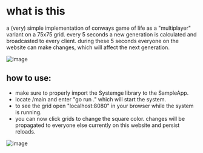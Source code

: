 # what is this
a (very) simple implementation of conways game of life as a "multiplayer" variant on a 75x75 grid.
every 5 seconds a new generation is calculated and broadcasted to every client.
during these 5 seconds everyone on the website can make changes, which will affect the next generation.

![image](https://github.com/NeutralUsername/Systemge-Sample-ConwaysGameOfLife/assets/39095721/aa082836-23d1-405b-b3eb-0f0a65ffe16d)

## how to use:  
- make sure to properly import the Systemge library to the SampleApp.  
- locate /main and enter "go run ." which will start the system.  
- to see the grid open "localhost:8080" in your browser while the system is running.  
- you can now click grids to change the square color. changes will be propagated to everyone else currently on this website and persist reloads.  

![image](https://github.com/NeutralUsername/Systemge-Sample-ConwaysGameOfLife/assets/39095721/4f844dc6-6afe-4f05-9654-aef72f858bba)

